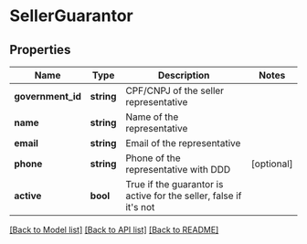 # SellerGuarantor

## Properties
Name | Type | Description | Notes
------------ | ------------- | ------------- | -------------
**government_id** | **string** | CPF/CNPJ of the seller representative | 
**name** | **string** | Name of the representative | 
**email** | **string** | Email of the representative | 
**phone** | **string** | Phone of the representative with DDD | [optional] 
**active** | **bool** | True if the guarantor is active for the seller, false if it&#x27;s not | 

[[Back to Model list]](../../README.md#documentation-for-models) [[Back to API list]](../../README.md#documentation-for-api-endpoints) [[Back to README]](../../README.md)


